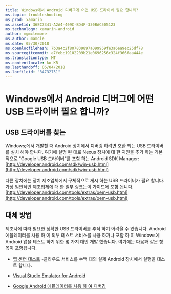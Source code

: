 ```yaml
---
title: Windows에서 Android 디버그에 어떤 USB 드라이버 필요 합니까?
ms.topic: troubleshooting
ms.prod: xamarin
ms.assetid: 36EC7341-A2A4-409C-BD4F-330BAC505123
ms.technology: xamarin-android
author: mgmclemore
ms.author: mamcle
ms.date: 05/30/2018
ms.openlocfilehash: 7b3a4c2f807839897a099959fe3a6ea9ec25df78
ms.sourcegitcommit: a7febc19102209b21e0696256c324f366faa444e
ms.translationtype: MT
ms.contentlocale: ko-KR
ms.lasthandoff: 06/04/2018
ms.locfileid: "34732751"
---
```

# <a name="what-usb-drivers-do-i-need-to-debug-android-on-windows"></a>Windows에서 Android 디버그에 어떤 USB 드라이버 필요 합니까?

## <a name="finding-usb-drivers"></a>USB 드라이버를 찾는

Windows;에서 개발할 때 Android 장치에서 디버깅 하려면 호환 되는 USB 드라이버를 설치 해야 합니다. 여기에 설명 된 대로 Nexus 장치에 대 한 지원을 추가 하는 기본적으로 "Google USB 드라이버"를 포함 하는 Android SDK Manager: [http://developer.android.com/sdk/win-usb.html](http://developer.android.com/sdk/win-usb.html)

다른 장치에는 장치 제조업체에서 구체적으로 게시 하는 USB 드라이버가 필요 합니다. 가장 일반적인 제조업체에 대 한 일부 링크는이 가이드에 포함 됩니다. [http://developer.android.com/tools/extras/oem-usb.html](http://developer.android.com/tools/extras/oem-usb.html)

## <a name="alternatives"></a>대체 방법

제조사에 따라 필요한 정확한 USB 드라이버를 추적 하기 어려울 수 있습니다. Android 에뮬레이터를 사용 하 여 외부 테스트 서비스를 사용 하거나 포함 하 여 Windows에 Android 앱을 테스트 하기 위한 몇 가지 대안 개발 했습니다. 여기에는 다음과 같은 항목이 포함됩니다.

- [앱 센터 테스트](https://docs.microsoft.com/appcenter/test-cloud/) -클라우드 서비스를 수백 대의 실제 Android 장치에서 실행을 테스트 합니다.

- [Visual Studio Emulator for Android](https://www.visualstudio.com/en-us/features/msft-android-emulator-vs.aspx)

- [Google Android 에뮬레이터를 사용 하 여 디버깅](~/android/deploy-test/debugging/android-sdk-emulator/index.md)


